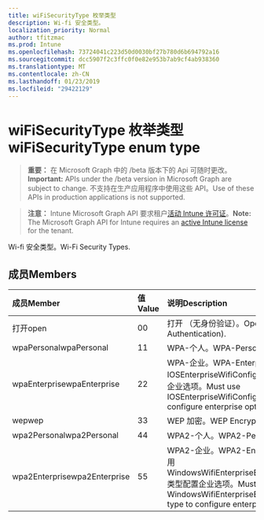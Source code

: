 ```yaml
---
title: wiFiSecurityType 枚举类型
description: Wi-fi 安全类型。
localization_priority: Normal
author: tfitzmac
ms.prod: Intune
ms.openlocfilehash: 73724041c223d50d0030bf27b780d6b694792a16
ms.sourcegitcommit: dcc5907f2c3ffc0f0e82e953b7ab9cf4ab938360
ms.translationtype: MT
ms.contentlocale: zh-CN
ms.lasthandoff: 01/23/2019
ms.locfileid: "29422129"
---
```

# <a name="wifisecuritytype-enum-type"></a><span data-ttu-id="fd3c6-103">wiFiSecurityType 枚举类型</span><span class="sxs-lookup"><span data-stu-id="fd3c6-103">wiFiSecurityType enum type</span></span>

> <span data-ttu-id="fd3c6-104">**重要：** 在 Microsoft Graph 中的 /beta 版本下的 Api 可随时更改。</span><span class="sxs-lookup"><span data-stu-id="fd3c6-104">**Important:** APIs under the /beta version in Microsoft Graph are subject to change.</span></span> <span data-ttu-id="fd3c6-105">不支持在生产应用程序中使用这些 API。</span><span class="sxs-lookup"><span data-stu-id="fd3c6-105">Use of these APIs in production applications is not supported.</span></span>

> <span data-ttu-id="fd3c6-106">**注意：** Intune Microsoft Graph API 要求租户[活动 Intune 许可证](https://go.microsoft.com/fwlink/?linkid=839381)。</span><span class="sxs-lookup"><span data-stu-id="fd3c6-106">**Note:** The Microsoft Graph API for Intune requires an [active Intune license](https://go.microsoft.com/fwlink/?linkid=839381) for the tenant.</span></span>

<span data-ttu-id="fd3c6-107">Wi-fi 安全类型。</span><span class="sxs-lookup"><span data-stu-id="fd3c6-107">Wi-Fi Security Types.</span></span>

## <a name="members"></a><span data-ttu-id="fd3c6-108">成员</span><span class="sxs-lookup"><span data-stu-id="fd3c6-108">Members</span></span>
|<span data-ttu-id="fd3c6-109">成员</span><span class="sxs-lookup"><span data-stu-id="fd3c6-109">Member</span></span>|<span data-ttu-id="fd3c6-110">值</span><span class="sxs-lookup"><span data-stu-id="fd3c6-110">Value</span></span>|<span data-ttu-id="fd3c6-111">说明</span><span class="sxs-lookup"><span data-stu-id="fd3c6-111">Description</span></span>|
|:---|:---|:---|
|<span data-ttu-id="fd3c6-112">打开</span><span class="sxs-lookup"><span data-stu-id="fd3c6-112">open</span></span>|<span data-ttu-id="fd3c6-113">0</span><span class="sxs-lookup"><span data-stu-id="fd3c6-113">0</span></span>|<span data-ttu-id="fd3c6-114">打开 （无身份验证）。</span><span class="sxs-lookup"><span data-stu-id="fd3c6-114">Open (No Authentication).</span></span>|
|<span data-ttu-id="fd3c6-115">wpaPersonal</span><span class="sxs-lookup"><span data-stu-id="fd3c6-115">wpaPersonal</span></span>|<span data-ttu-id="fd3c6-116">1</span><span class="sxs-lookup"><span data-stu-id="fd3c6-116">1</span></span>|<span data-ttu-id="fd3c6-117">WPA-个人。</span><span class="sxs-lookup"><span data-stu-id="fd3c6-117">WPA-Personal.</span></span>|
|<span data-ttu-id="fd3c6-118">wpaEnterprise</span><span class="sxs-lookup"><span data-stu-id="fd3c6-118">wpaEnterprise</span></span>|<span data-ttu-id="fd3c6-119">2</span><span class="sxs-lookup"><span data-stu-id="fd3c6-119">2</span></span>|<span data-ttu-id="fd3c6-120">WPA-企业。</span><span class="sxs-lookup"><span data-stu-id="fd3c6-120">WPA-Enterprise.</span></span> <span data-ttu-id="fd3c6-121">必须使用 IOSEnterpriseWifiConfiguration 类型配置企业选项。</span><span class="sxs-lookup"><span data-stu-id="fd3c6-121">Must use IOSEnterpriseWifiConfiguration type to configure enterprise options.</span></span>|
|<span data-ttu-id="fd3c6-122">wep</span><span class="sxs-lookup"><span data-stu-id="fd3c6-122">wep</span></span>|<span data-ttu-id="fd3c6-123">3</span><span class="sxs-lookup"><span data-stu-id="fd3c6-123">3</span></span>|<span data-ttu-id="fd3c6-124">WEP 加密。</span><span class="sxs-lookup"><span data-stu-id="fd3c6-124">WEP Encryption.</span></span>|
|<span data-ttu-id="fd3c6-125">wpa2Personal</span><span class="sxs-lookup"><span data-stu-id="fd3c6-125">wpa2Personal</span></span>|<span data-ttu-id="fd3c6-126">4</span><span class="sxs-lookup"><span data-stu-id="fd3c6-126">4</span></span>|<span data-ttu-id="fd3c6-127">WPA2-个人。</span><span class="sxs-lookup"><span data-stu-id="fd3c6-127">WPA2-Personal.</span></span>|
|<span data-ttu-id="fd3c6-128">wpa2Enterprise</span><span class="sxs-lookup"><span data-stu-id="fd3c6-128">wpa2Enterprise</span></span>|<span data-ttu-id="fd3c6-129">5</span><span class="sxs-lookup"><span data-stu-id="fd3c6-129">5</span></span>|<span data-ttu-id="fd3c6-130">WPA2-企业。</span><span class="sxs-lookup"><span data-stu-id="fd3c6-130">WPA2-Enterprise.</span></span> <span data-ttu-id="fd3c6-131">必须使用 WindowsWifiEnterpriseEAPConfiguration 类型配置企业选项。</span><span class="sxs-lookup"><span data-stu-id="fd3c6-131">Must use WindowsWifiEnterpriseEAPConfiguration type to configure enterprise options.</span></span>|




